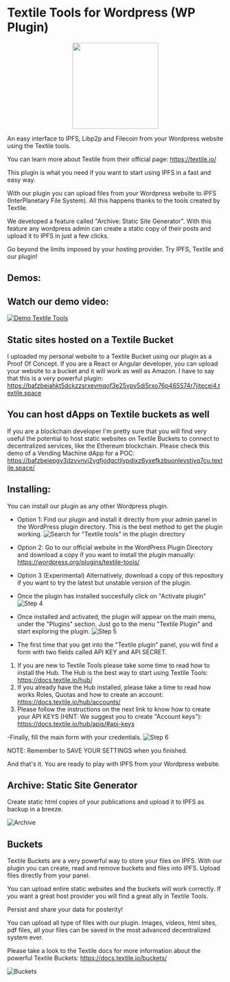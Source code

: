 # Textile Tools for Wordpress (WP Plugin)
<p align="center">
  <img src="./textile/admin/img/textile.svg" width="200">
</p>

An easy interface to IPFS, Libp2p and Filecoin from your Wordpress website using the Textile tools.

You can learn more about Textile from their official page: https://textile.io/

This plugin is what you need if you want to start using IPFS in a fast and easy way. 

With our plugin you can upload files from your Wordpress website to IPFS (InterPlanetary File System). All this happens thanks to the tools created by Textile.

We developed a feature called "Archive: Static Site Generator". With this feature any wordpress admin can create a static copy of their posts and upload it to IPFS in just a few clicks.

Go beyond the limits imposed by your hosting provider. Try IPFS, Textile and our plugin!

## Demos:

## Watch our demo video:
[![Demo Textile Tools](https://bafzbeidcrhu46dzy55ya4j3pb7iqkzqrppr4j5dxvdwxxpzyxn6fgu2dgu.textile.space/textileToolsVid.gif)](https://bafzbeidcrhu46dzy55ya4j3pb7iqkzqrppr4j5dxvdwxxpzyxn6fgu2dgu.textile.space/textile-tools-demo.html)

## Static sites hosted on a Textile Bucket
I uploaded my personal website to a Textile Bucket using our plugin as a Proof Of Concept. If you are a React or Angular developer, you can upload your website to a bucket and it will work as well as Amazon. I have to say that this is a very powerful plugin: https://bafzbeiahkt5dckzzsrxevmqof3e25vpv5di5rxo76p465574r7jitecei4.textile.space

## You can host dApps on Textile buckets as well
If you are a blockchain developer I'm pretty sure that you will find very useful the potential to host static websites on Textile Buckets to connect to decentralized services, like the Ethereum blockchain.  Please check this demo of a Vending Machine dApp for a POC: https://bafzbeiepgv3dzvvnvj2vgfjodgctjlypdixz6yxefkzbuonlevstjvq7cu.textile.space/

## Installing:
You can install our plugin as any other Wordpress plugin. 

- Option 1: Find our plugin and install it directly from your admin panel in the WordPress plugin directory. This is the best method to get the plugin working.
![Search for "Textile tools" in the plugin directory](https://hub.textile.io/thread/bafk7d3zw2dnhonl2v32hlho2u5jfaev25466ortvqd5e2kmi4zke6mi/buckets/bafzbeidcrhu46dzy55ya4j3pb7iqkzqrppr4j5dxvdwxxpzyxn6fgu2dgu/plugindirectory_textile.png)

- Option 2: Go to our official website in the WordPress Plugin Directory and download a copy if you want to install the plugin manually: https://wordpress.org/plugins/textile-tools/

- Option 3 (Experimental) Alternatively, download a copy of this repository if you want to try the latest but unstable version of the plugin.


- Once the plugin has installed succesfully click on "Activate plugin"
![Step 4](https://hub.textile.io/thread/bafk7d3zw2dnhonl2v32hlho2u5jfaev25466ortvqd5e2kmi4zke6mi/buckets/bafzbeidcrhu46dzy55ya4j3pb7iqkzqrppr4j5dxvdwxxpzyxn6fgu2dgu/textileplugin_step6.png)

- Once installed and activated, the plugin will appear on the main menu, under the "Plugins" section. Just go to the menu "Textile Plugin" and start exploring the plugin.
![Step 5](https://hub.textile.io/thread/bafk7d3zw2dnhonl2v32hlho2u5jfaev25466ortvqd5e2kmi4zke6mi/buckets/bafzbeidcrhu46dzy55ya4j3pb7iqkzqrppr4j5dxvdwxxpzyxn6fgu2dgu/textileplugin_step7.png)

- The first time that you get into the "Textile plugin" panel, you will find a form with two fields called API KEY and API SECRET. 

1. If you are new to Textile Tools please take some time to read how to install the Hub. The Hub is the best way to start using Textile Tools: https://docs.textile.io/hub/
2. If you already have the Hub installed, please take a time to read how works Roles, Quotas and how to create an account: https://docs.textile.io/hub/accounts/
3. Please follow the instructions on the next link to know how to create your API KEYS (HINT: We suggest you to create "Account keys"): https://docs.textile.io/hub/apis/#api-keys

-Finally, fill the main form with your credentials.
![Step 6](https://hub.textile.io/thread/bafk7d3zw2dnhonl2v32hlho2u5jfaev25466ortvqd5e2kmi4zke6mi/buckets/bafzbeidcrhu46dzy55ya4j3pb7iqkzqrppr4j5dxvdwxxpzyxn6fgu2dgu/wptextile_backend_00.png)

NOTE: Remember to SAVE YOUR SETTINGS when you finished.

And that's it. You are ready to play with IPFS from your Wordpress website.

## Archive: Static Site Generator

Create static html copies of your publications and upload it to IPFS as backup in a breeze.

![Archive](https://hub.textile.io/thread/bafk7d3zw2dnhonl2v32hlho2u5jfaev25466ortvqd5e2kmi4zke6mi/buckets/bafzbeidcrhu46dzy55ya4j3pb7iqkzqrppr4j5dxvdwxxpzyxn6fgu2dgu/wptextile_backend_archive.png)

## Buckets 

Textile Buckets are a very powerful way to store your files on IPFS. With our plugin you can create, read and remove buckets and files into IPFS. Upload files directly from your panel.

You can upload entire static websites and the buckets will work correctly. If you want a great host provider you will find a great ally in Textile Tools.

Persist and share your data for posterity!

You can upload all type of files with our plugin. Images, videos, html sites, pdf files, all your files can be saved in the most advanced decentralized system ever.

Please take a look to the Textile docs for more information about the powerful Textile Buckets: https://docs.textile.io/buckets/

![Buckets](https://hub.textile.io/thread/bafk7d3zw2dnhonl2v32hlho2u5jfaev25466ortvqd5e2kmi4zke6mi/buckets/bafzbeidcrhu46dzy55ya4j3pb7iqkzqrppr4j5dxvdwxxpzyxn6fgu2dgu/wptextile_backend_buckets.png)



